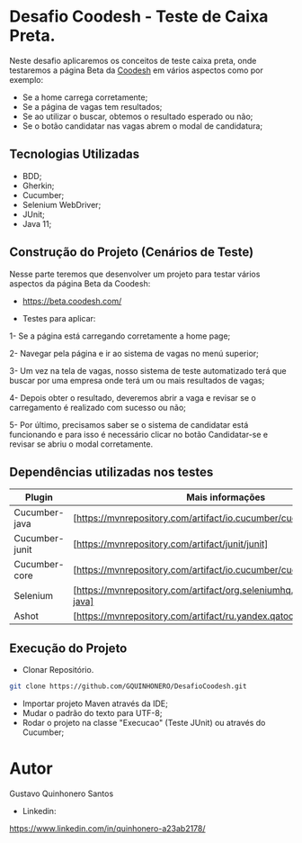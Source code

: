 # Desafio Coodesh - Teste de Caixa Preta.

Neste desafio aplicaremos os conceitos de teste caixa preta, onde testaremos a página Beta da [Coodesh](https://beta.coodesh.com/) em vários aspectos como por exemplo:

- Se a home carrega corretamente;
- Se a página de vagas tem resultados;
- Se ao utilizar o buscar, obtemos o resultado esperado ou não;
- Se o botão candidatar nas vagas abrem o modal de candidatura;

##  Tecnologias Utilizadas

- BDD;
- Gherkin;
- Cucumber;
- Selenium WebDriver;
- JUnit;
- Java 11;

## Construção do Projeto (Cenários de Teste)

Nesse parte teremos que desenvolver um projeto para testar vários aspectos da página Beta da Coodesh:

- https://beta.coodesh.com/

- Testes para aplicar:

1- Se a página está carregando corretamente a home page;

2- Navegar pela página e ir ao sistema de vagas no menú superior;

3- Um vez na tela de vagas, nosso sistema de teste automatizado terá que buscar por uma empresa onde terá um ou mais resultados de vagas;

4- Depois obter o resultado, deveremos abrir a vaga e revisar se o carregamento é realizado com sucesso ou não;

5- Por último, precisamos saber se o sistema de candidatar está funcionando e para isso é necessário clicar no botão Candidatar-se e revisar se abriu o modal corretamente.
## Dependências utilizadas nos testes

| Plugin | Mais informações |
| ------ | ------ |
| Cucumber-java | [https://mvnrepository.com/artifact/io.cucumber/cucumber-java ]|
| Cucumber-junit | [https://mvnrepository.com/artifact/junit/junit] |
| Cucumber-core | [https://mvnrepository.com/artifact/io.cucumber/cucumber-core] |
| Selenium | [https://mvnrepository.com/artifact/org.seleniumhq.selenium/selenium-java]|
| Ashot | [https://mvnrepository.com/artifact/ru.yandex.qatools.ashot/ashot] |

## Execução do Projeto

- Clonar Repositório.
```bash
git clone https://github.com/GQUINHONERO/DesafioCoodesh.git
```
- Importar projeto Maven através da IDE;
- Mudar o padrão do texto para UTF-8;
- Rodar o projeto na classe "Execucao" (Teste JUnit) ou através do Cucumber;

# Autor

Gustavo Quinhonero Santos

- Linkedin: 

https://www.linkedin.com/in/quinhonero-a23ab2178/
